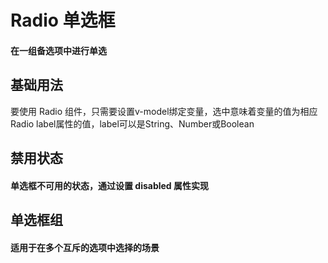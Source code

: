 <script setup>
import demo1 from './demo1.vue';
import demo2 from './demo2.vue';
import demo3 from './demo3.vue';
import preview from '@/components/preview.vue';
</script>

# Radio 单选框

#### 在一组备选项中进行单选


## 基础用法
要使用 Radio 组件，只需要设置v-model绑定变量，选中意味着变量的值为相应 Radio label属性的值，label可以是String、Number或Boolean
<div class="source">
  <demo1/>
</div>
<preview compName="radio" demoName="demo1"/>


## 禁用状态

#### 单选框不可用的状态，通过设置 disabled 属性实现
<div class="source">
  <demo2/>
</div>
<preview compName="radio" demoName="demo2"/>


## 单选框组

#### 适用于在多个互斥的选项中选择的场景
<div class="source">
  <demo3/>
</div>
<preview compName="radio" demoName="demo3"/>

